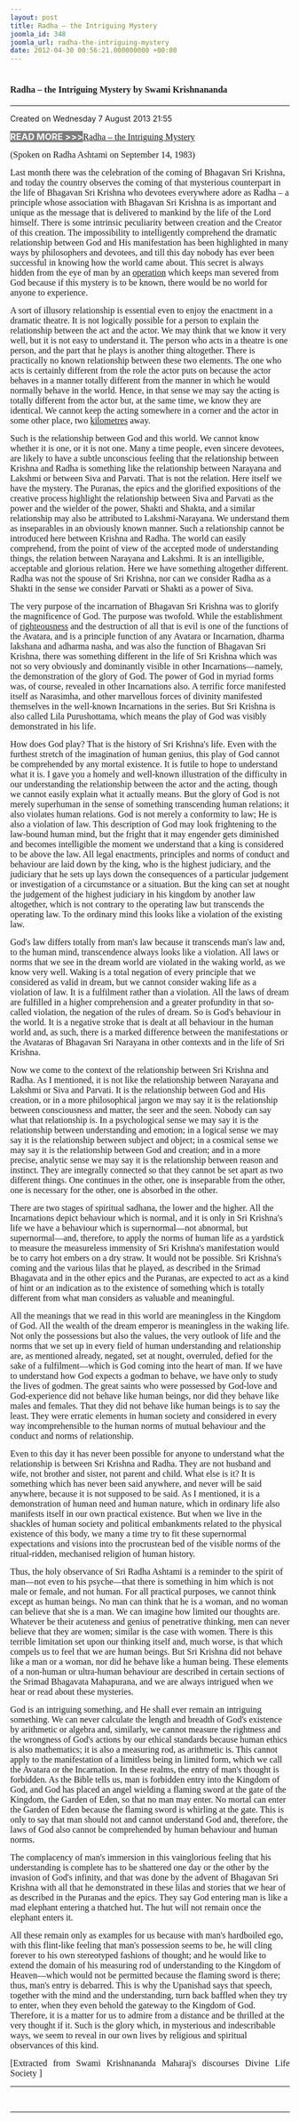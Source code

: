 ```yaml
---
layout: post
title: Radha – the Intriguing Mystery
joomla_id: 348
joomla_url: radha-the-intriguing-mystery
date: 2012-04-30 00:56:21.000000000 +00:00
---
```

<h1 itemprop="name"><span style="font-size: 12pt; font-family: book antiqua,palatino;">Radha – the Intriguing Mystery by Swami Krishnananda</span></h1>
<hr />
<p>Created on Wednesday 7 August 2013 21:55</p>
<div id="discText">
<div id="discText">
<div id="discText">
<div id="discText">
<div id="discText">
<div id="discText">
<div id="discText">
<div id="discText">
<div id="discText">
<div id="discText">
<div id="discText">
<div id="discText">
<div id="discText">
<p><span style="font-size: 12pt;"><span style="background-color: #ffffff; color: #333333;"><span style="background-color: #808080; color: #ffffff;"><strong>READ MORE &gt;&gt;&gt;</strong></span></span></span><a href="http://www.swami-krishnananda.org/disc/disc_173.html"><span style="font-size: 12pt; font-family: book antiqua,palatino;">Radha – the Intriguing Mystery</span></a></p>
<div id="discText">
<div id="discText">
<div id="discText">
<div id="discText">
<div id="discText">
<div id="discText">
<div id="discText">
<div id="discText">
<div id="discText">
<div id="discText">
<div id="discText">
<div id="discText">
<div id="discText">
<div id="discText">
<div id="discText2">
<div id="discText">
<div id="discText">
<div id="discText">
<div id="discText">
<div id="discText">
<div id="discText">
<div id="discText">
<div id="discText">
<div id="discText"><span itemprop="author" itemscope="" itemtype="http://schema.org/Person"><span itemprop="name"></span></span>
<div id="discText">
<div id="discText"><span itemprop="articleBody"><span itemprop="author" itemscope="" itemtype="http://schema.org/Person"><span itemprop="name"></span></span></span>
<div id="discText"><span itemprop="articleBody"><span itemprop="author" itemscope="" itemtype="http://schema.org/Person"><span itemprop="name"></span></span> </span>
<p class="subNoteDisc"><span style="font-size: 12pt; font-family: book antiqua,palatino;">(Spoken on Radha Ashtami on September 14, 1983)</span></p>
<div id="discText"><span itemprop="articleBody">
<p><span style="font-size: 12pt; font-family: book antiqua,palatino;">Last month there was the celebration of the coming of Bhagavan Sri Krishna, and today the country observes the coming of that mysterious counterpart in the life of Bhagavan Sri Krishna who devotees everywhere adore as Radha – a principle whose association with Bhagavan Sri Krishna is as important and unique as the message that is delivered to mankind by the life of the Lord himself. There is some intrinsic peculiarity between creation and the Creator of this creation. The impossibility to intelligently comprehend the dramatic relationship between God and His manifestation has been highlighted in many ways by philosophers and devotees, and till this day nobody has ever been successful in knowing how the world came about. This secret is always hidden from the eye of man by an </span><nobr><a href="http://www.swami-krishnananda.org/disc/disc_173.html" class="FAtxtL" id="FALINK_1_0_0"><span style="font-size: 12pt; font-family: book antiqua,palatino;">operation</span></a></nobr><span style="font-size: 12pt; font-family: book antiqua,palatino;"> which keeps man severed from God because if this mystery is to be known, there would be no world for anyone to experience. </span></p>
<p><span style="font-size: 12pt; font-family: book antiqua,palatino;">A sort of illusory relationship is essential even to enjoy the enactment in a dramatic theatre. It is not logically possible for a person to explain the relationship between the act and the actor. We may think that we know it very well, but it is not easy to understand it. The person who acts in a theatre is one person, and the part that he plays is another thing altogether. There is practically no known relationship between these two elements. The one who acts is certainly different from the role the actor puts on because the actor behaves in a manner totally different from the manner in which he would normally behave in the world. Hence, in that sense we may say the acting is totally different from the actor but, at the same time, we know they are identical. We cannot keep the acting somewhere in a corner and the actor in some other place, two </span><nobr><a href="http://www.swami-krishnananda.org/disc/disc_173.html" class="FAtxtL" id="FALINK_3_0_2"><span style="font-size: 12pt; font-family: book antiqua,palatino;">kilometres</span></a></nobr><span style="font-size: 12pt; font-family: book antiqua,palatino;"> away.</span></p>
<p><span style="font-size: 12pt; font-family: book antiqua,palatino;">Such is the relationship between God and this world. We cannot know whether it is one, or it is not one. Many a time people, even sincere devotees, are likely to have a subtle unconscious feeling that the relationship between Krishna and Radha is something like the relationship between Narayana and Lakshmi or between Siva and Parvati. That is not the relation. Here itself we have the mystery. The Puranas, the epics and the glorified expositions of the creative process highlight the relationship between Siva and Parvati as the power and the wielder of the power, Shakti and Shakta, and a similar relationship may also be attributed to Lakshmi-Narayana. We understand them as inseparables in an obviously known manner. Such a relationship cannot be introduced here between Krishna and Radha. The world can easily comprehend, from the point of view of the accepted mode of understanding things, the relation between Narayana and Lakshmi. It is an intelligible, acceptable and glorious relation. Here we have something altogether different. Radha was not the spouse of Sri Krishna, nor can we consider Radha as a Shakti in the sense we consider Parvati or Shakti as a power of Siva.</span></p>
<p><span style="font-size: 12pt; font-family: book antiqua,palatino;">The very purpose of the incarnation of Bhagavan Sri Krishna was to glorify the magnificence of God. The purpose was twofold. While the establishment of </span><nobr><a href="http://www.swami-krishnananda.org/disc/disc_173.html" class="FAtxtL" id="FALINK_2_0_1"><span style="font-size: 12pt; font-family: book antiqua,palatino;">righteousness</span></a></nobr><span style="font-size: 12pt; font-family: book antiqua,palatino;"> and the destruction of all that is evil is one of the functions of the Avatara, and is a principle function of any Avatara or Incarnation, dharma lakshana and adharma nasha, and was also the function of Bhagavan Sri Krishna, there was something different in the life of Sri Krishna which was not so very obviously and dominantly visible in other Incarnations—namely, the demonstration of the glory of God. The power of God in myriad forms was, of course, revealed in other Incarnations also. A terrific force manifested itself as Narasimha, and other marvellous forces of divinity manifested themselves in the well-known Incarnations in the series. But Sri Krishna is also called Lila Purushottama, which means the play of God was visibly demonstrated in his life.</span></p>
<p><span style="font-size: 12pt; font-family: book antiqua,palatino;">How does God play? That is the history of Sri Krishna's life. Even with the furthest stretch of the imagination of human genius, this play of God cannot be comprehended by any mortal existence. It is futile to hope to understand what it is. I gave you a homely and well-known illustration of the difficulty in our understanding the relationship between the actor and the acting, though we cannot easily explain what it actually means. But the glory of God is not merely superhuman in the sense of something transcending human relations; it also violates human relations. God is not merely a conformity to law; He is also a violation of law. This description of God may look frightening to the law-bound human mind, but the fright that it may engender gets diminished and becomes intelligible the moment we understand that a king is considered to be above the law. All legal enactments, principles and norms of conduct and behaviour are laid down by the king, who is the highest judiciary, and the judiciary that he sets up lays down the consequences of a particular judgement or investigation of a circumstance or a situation. But the king can set at nought the judgement of the highest judiciary in his kingdom by another law altogether, which is not contrary to the operating law but transcends the operating law. To the ordinary mind this looks like a violation of the existing law.</span></p>
<p><span style="font-size: 12pt; font-family: book antiqua,palatino;">God's law differs totally from man's law because it transcends man's law and, to the human mind, transcendence always looks like a violation. All laws or norms that we see in the dream world are violated in the waking world, as we know very well. Waking is a total negation of every principle that we considered as valid in dream, but we cannot consider waking life as a violation of law. It is a fulfilment rather than a violation. All the laws of dream are fulfilled in a higher comprehension and a greater profundity in that so-called violation, the negation of the rules of dream. So is God's behaviour in the world. It is a negative stroke that is dealt at all behaviour in the human world and, as such, there is a marked difference between the manifestations or the Avataras of Bhagavan Sri Narayana in other contexts and in the life of Sri Krishna.</span></p>
<p><span style="font-size: 12pt; font-family: book antiqua,palatino;">Now we come to the context of the relationship between Sri Krishna and Radha. As I mentioned, it is not like the relationship between Narayana and Lakshmi or Siva and Parvati. It is the relationship between God and His creation, or in a more philosophical jargon we may say it is the relationship between consciousness and matter, the seer and the seen. Nobody can say what that relationship is. In a psychological sense we may say it is the relationship between understanding and emotion; in a logical sense we may say it is the relationship between subject and object; in a cosmical sense we may say it is the relationship between God and creation; and in a more precise, analytic sense we may say it is the relationship between reason and instinct. They are integrally connected so that they cannot be set apart as two different things. One continues in the other, one is inseparable from the other, one is necessary for the other, one is absorbed in the other.</span></p>
<p><span style="font-size: 12pt; font-family: book antiqua,palatino;">There are two stages of spiritual sadhana, the lower and the higher. All the Incarnations depict behaviour which is normal, and it is only in Sri Krishna's life we have a behaviour which is supernormal—not abnormal, but supernormal—and, therefore, to apply the norms of human life as a yardstick to measure the measureless immensity of Sri Krishna's manifestation would be to carry hot embers on a dry straw. It would not be possible. Sri Krishna's coming and the various lilas that he played, as described in the Srimad Bhagavata and in the other epics and the Puranas, are expected to act as a kind of hint or an indication as to the existence of something which is totally different from what man considers as valuable and meaningful. </span></p>
<p><span style="font-size: 12pt; font-family: book antiqua,palatino;">All the meanings that we read in this world are meaningless in the Kingdom of God. All the wealth of the dream emperor is meaningless in the waking life. Not only the possessions but also the values, the very outlook of life and the norms that we set up in every field of human understanding and relationship are, as mentioned already, negated, set at nought, overruled, defied for the sake of a fulfilment—which is God coming into the heart of man. If we have to understand how God expects a godman to behave, we have only to study the lives of godmen. The great saints who were possessed by God-love and God-experience did not behave like human beings, nor did they behave like males and females. That they did not behave like human beings is to say the least. They were erratic elements in human society and considered in every way incomprehensible to the human norms of mutual behaviour and the conduct and norms of relationship. </span></p>
<p><span style="font-size: 12pt; font-family: book antiqua,palatino;">Even to this day it has never been possible for anyone to understand what the relationship is between Sri Krishna and Radha. They are not husband and wife, not brother and sister, not parent and child. What else is it? It is something which has never been said anywhere, and never will be said anywhere, because it is not supposed to be said. As I mentioned, it is a demonstration of human need and human nature, which in ordinary life also manifests itself in our own practical existence. But when we live in the shackles of human society and political embankments related to the physical existence of this body, we many a time try to fit these supernormal expectations and visions into the procrustean bed of the visible norms of the ritual-ridden, mechanised religion of human history.</span></p>
<p><span style="font-size: 12pt; font-family: book antiqua,palatino;">Thus, the holy observance of Sri Radha Ashtami is a reminder to the spirit of man—not even to his psyche—that there is something in him which is not male or female, and not human. For all practical purposes, we cannot think except as human beings. No man can think that he is a woman, and no woman can believe that she is a man. We can imagine how limited our thoughts are. Whatever be their acuteness and genius of penetrative thinking, men can never believe that they are women; similar is the case with women. There is this terrible limitation set upon our thinking itself and, much worse, is that which compels us to feel that we are human beings. But Sri Krishna did not behave like a man or a woman, nor did he behave like a human being. These elements of a non-human or ultra-human behaviour are described in certain sections of the Srimad Bhagavata Mahapurana, and we are always intrigued when we hear or read about these mysteries.</span></p>
<p><span style="font-size: 12pt; font-family: book antiqua,palatino;">God is an intriguing something, and He shall ever remain an intriguing something. We can never calculate the length and breadth of God's existence by arithmetic or algebra and, similarly, we cannot measure the rightness and the wrongness of God's actions by our ethical standards because human ethics is also mathematics; it is also a measuring rod, as arithmetic is. This cannot apply to the manifestation of a limitless being in limited form, which we call the Avatara or the Incarnation. In these realms, the entry of man's thought is forbidden. As the Bible tells us, man is forbidden entry into the Kingdom of God, and God has placed an angel wielding a flaming sword at the gate of the Kingdom, the Garden of Eden, so that no man may enter. No mortal can enter the Garden of Eden because the flaming sword is whirling at the gate. This is only to say that man should not and cannot understand God and, therefore, the laws of God also cannot be comprehended by human behaviour and human norms.</span></p>
<p><span style="font-size: 12pt; font-family: book antiqua,palatino;">The complacency of man's immersion in this vainglorious feeling that his understanding is complete has to be shattered one day or the other by the invasion of God's infinity, and that was done by the advent of Bhagavan Sri Krishna with all that he demonstrated in these lilas and stories that we hear of as described in the Puranas and the epics. They say God entering man is like a mad elephant entering a thatched hut. The hut will not remain once the elephant enters it.</span></p>
<p><span style="font-size: 12pt; font-family: book antiqua,palatino;">All these remain only as examples for us because with man's hardboiled ego, with this flint-like feeling that man's possession seems to be, he will cling forever to his own stereotyped fashions of thought; and he would like to extend the domain of his measuring rod of understanding to the Kingdom of Heaven—which would not be permitted because the flaming sword is there; thus, man's entry is debarred. This is why the Upanishad says that speech, together with the mind and the understanding, turn back baffled when they try to enter, when they even behold the gateway to the Kingdom of God. Therefore, it is a matter for us to admire from a distance and be thrilled at the very thought if it. Such is the glory which, in mysterious and indescribable ways, we seem to reveal in our own lives by religious and spiritual observances of this kind.</span></p>
</span></div>
</div>
</div>
<span itemprop="articleBody"></span></div>
<span itemprop="articleBody"></span></div>
</div>
</div>
</div>
</div>
</div>
</div>
</div>
</div>
</div>
</div>
</div>
</div>
</div>
</div>
</div>
</div>
</div>
</div>
</div>
</div>
</div>
</div>
</div>
</div>
</div>
</div>
</div>
</div>
</div>
</div>
</div>
</div>
</div>
</div>
</div>
</div>
<p style="text-align: justify; line-height: normal;"><span style="font-size: 12pt; font-family: verdana,geneva;">[Extracted from Swami Krishnananda Maharaj's discourses Divine Life Society ]</span></p>
<hr />
<p>&nbsp;</p>
<hr />
<p>&nbsp;</p>
<div style="position: absolute; left: -40px; top: -25px; width: 1px; height: 1px; overflow: hidden;" data-mce-bogus="1" class="mcePaste" id="_mcePaste">
<h1>The Gospel of the Bhagavadgita</h1>
</div>
